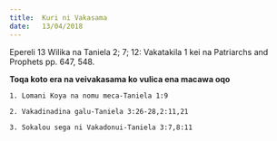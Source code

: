 ```yaml
---
title:  Kuri ni Vakasama
date:   13/04/2018
---
```


Epereli 13 Wilika na Taniela 2; 7; 12: Vakatakila 1 kei na Patriarchs and Prophets pp. 647, 548. 
 
**Toqa koto era na veivakasama ko vulica ena macawa oqo**

`1.	Lomani Koya na nomu meca-Taniela 1:9`

`2.	Vakadinadina galu-Taniela 3:26-28,2:11,21`

`3.	Sokalou sega ni Vakadonui-Taniela 3:7,8:11`
